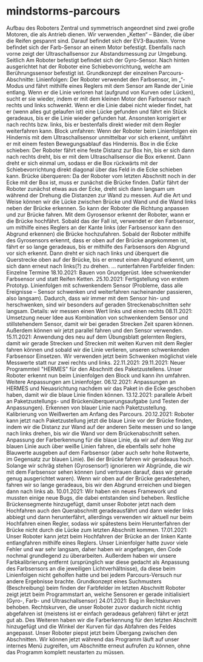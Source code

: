 # mindstorms-parcours

Aufbau des Roboters
Zentral und symmetrisch angeordnet sind zwei große Motoren, die als Antrieb dienen. Wir verwenden „Ketten“ – Bänder, die über die Reifen gespannt sind. Darauf befindet sich der EV3-Baustein. Vorne befindet sich der Farb-Sensor an einem Motor befestigt. Ebenfalls nach vorne zeigt der Ultraschallsensor zur Abstandsmessung zur Umgebung. Seitlich Am Roboter befestigt befindet sich der Gyro-Sensor. Nach hinten ausgerichtet hat der Roboter eine Schiebevorrichtung, welche am Berührungssensor befestigt ist.
Grundkonzept der einzelnen Parcours-Abschnitte:
Linienfolgen:
Der Roboter verwendet den Farbsensor, im „“-Modus und fährt mithilfe eines Reglers mit dem Sensor am Rande der Linie entlang. Wenn er die Linie verloren hat (aufgrund von Kurven oder Lücken), sucht er sie wieder, indem er mit dem kleinen Motor den Farbsensor nach rechts und links schwenkt. Wenn er die Linie dabei nicht wieder findet, hat er (wenn alles gut gelaufen ist) eine Lücke gefunden und fährt ein Stück geradeaus, bis er die Linie wieder gefunden hat. Ansonsten korrigiert er nach rechts bzw. links, bis er bestenfalls direkt wieder mit dem Regler weiterfahren kann.
Block umfahren:
Wenn der Roboter beim Linienfolgen ein Hindernis mit dem Ultraschallsensor unmittelbar vor sich erkennt, umfährt er mit einem festen Bewegungsablauf das Hindernis.
Box in die Ecke schieben:
Der Roboter fährt eine feste Distanz zur Box hin, bis er sich dann nach rechts dreht, bis er mit dem Ultraschallsensor die Box erkennt. Dann dreht er sich einmal um, sodass er die Box rückwärts mit der Schiebevorrichtung direkt diagonal über das Feld in die Ecke schieben kann.
Brücke überqueren:
Da der Roboter vom letzten Abschnitt noch in der Ecke mit der Box ist, muss er zunächst die Brücke finden. Dafür fährt der Roboter zunächst etwas aus der Ecke, dreht sich dann langsam um während der Drehung die Distanzen zur Wand zu messen. Auf die Art und Weise können wir die Lücke zwischen Brücke und Wand und die Wand links neben der Brücke erkennen. So kann der Roboter die Richtung anpassen und zur Brücke fahren.
Mit dem Gyrosensor erkennt der Roboter, wann er die Brücke hochfährt. Sobald das der Fall ist, verwendet er den Farbsensor, um mithilfe eines Reglers an der Kante links (der Farbsensor kann den Abgrund erkennen) die Brücke hochzufahren. Sobald der Roboter mithilfe des Gyrosensors erkennt, dass er oben auf der Brücke angekommen ist, fährt er so lange geradeaus, bis er mithilfe des Farbsensors den Abgrund vor sich erkennt. Dann dreht er sich nach links und überquert die Querstrecke oben auf der Brücke, bis er erneut einen Abgrund erkennt, um sich dann erneut nach links(?) zu drehen.
… runterfahren
Farbfelder finden:
Einzelne Termine
18.10.2021:
Bauen von Grundgerüst. Idee schwenkender Farbsensor und statt Reifen Ketten.
25.10.2021:
Fertigstellung von erstem Prototyp. Linienfolgen mit schwenkendem Sensor (Probleme, dass alle Ereignisse – Sensor schwenken und weiterfahren nacheinander passieren, also langsam). Dadurch, dass wir immer mit dem Sensor hin- und herschwenken, sind wir besonders auf geraden Streckenabschnitten sehr langsam. Details: wir messen einen Wert links und einen rechts
08.11.2021:
Umsetzung neuer Idee aus Kombination von schwenkendem Sensor und stillstehendem Sensor, damit wir bei geraden Strecken Zeit sparen können. Außerdem können wir jetzt parallel fahren und den Sensor verwenden.
15.11.2021:
Anwendung des neu auf dem Übungsblatt gelernten Reglers, damit wir gerade Strecken und Strecken mit weiten Kurven mit dem Regler fahren können und sobald wir die Linie verlieren, unseren schwenkenden Farbsensor Einsetzen. Wir verwenden jetzt beim Schwenken möglichst viele Messwerte statt nur zwei rechts und links.
22.11.2021:
29.11.2021:
Neuer Programmteil "HERMES" für den Abschnitt des Paketzustellens. Unser Roboter erkennt nun beim Linienfolgen den Block und kann ihn umfahren. Weitere Anpassungen am Linienfolger.
06.12.2021:
Anpassungen an HERMES und Neuasrichtung nachdem wir das Paket in die Ecke geschoben haben, damit wir die blaue Linie finden können.
13.12.2021:
parallele Arbeit an Paketzustellungs- und Brückenüberquerungsaufgabe (und Testen der Anpassungen). Erkennen von blauer Linie nach Paketzustellung. Kalibrierung von Weißwerten am Anfang des Parcours.
20.12.2021:
Roboter kann jetzt nach Paketzustellung jetzt die blaue Linie vor der Brücke finden, indem wir die Distanz zur Wand auf der anderen Seite messen und so lange nach links drehen, bis wir die Wand vor dem Brückenabschnitt sehen. Anpassung der Farberkennung für die blaue Linie, da wir auf dem Weg zur blauen Linie auch über weiße Linien fahren, die ebenfalls sehr hohe Blauwerte ausgeben auf dem Farbsensor (aber auch sehr hohe Rotwerte, im Gegensatz zur blauen Linie).
Bei der Brücke fahren wir geradeaus hoch. Solange wir schräg stehen (Gyrosensor!) ignorieren wir Abgründe, die wir mit dem Farbsensor sehen können (und vertrauen darauf, dass wir gerade genug ausgerichtet waren). Wenn wir oben auf der Brücke geradestehen, fahren wir so lange geradeaus, bis wir den Abgrund erreichen und biegen dann nach links ab.
10.01.2021:
Wir haben ein neues Framework und mussten einige neue Bugs, die dabei entstanden sind beheben.
Restliche Brückensegmente hinzugefügt, damit unser Roboter jetzt nach dem Hochfahren auch den Querabschnitt geradeausfährt und dann wieder links abbiegt und dann herunterfährt, allerdings verwenden wir aktuell nur beim Hochfahren einen Regler, sodass wir spätestens beim Herunterfahren der Brücke nicht durch die Lücke zum letzten Abschnitt kommen.
17.01.2021:
Unser Roboter kann jetzt beim Hochfahren der Brücke an der linken Kante entlangfahren mithilfe eines Reglers.
Unser Linienfolger hatte zuvor viele Fehler und war sehr langsam, daher haben wir angefangen, den Code nochmal grundlegend zu überarbeiten. Außerdem haben wir unsere Farbkalibrierung entfernt (ursprünglich war diese gedacht als Anpassung des Farbsensors an die jeweiligen Lichtverhältnisse), da diese beim Linienfolgen nicht geholfen hatte und bei jedem Parcours-Versuch nur andere Ergebnisse brachte.
Grundkonzept eines Suchmusters (Beschreibung) beim finden der Farbfelder im letzten Abschnitt
Roboter zeigt jetzt beim Programmstart an, welche Sensoren er gerade initialisiert (Gyro-, Farb- und Ultraschallsensor)
24.01.2021:
Bug in Rechtskurven behoben. Rechtskurven, die unser Roboter zuvor dadurch nicht richtig abgefahren ist (meistens ist er einfach geradeaus gefahren) fährt er jetzt gut ab.
Des Weiteren haben wir die Farberkennung für den letzten Abschnitt hinzugefügt und die Winkel der Kurven für das Abfahren des Feldes angepasst.
Unser Roboter piepst jetzt beim Übergang zwischen den Abschnitten.
Wir können jetzt während das Programm läuft auf unser internes Menü zugreifen, um Abschnitte erneut aufrufen zu können, ohne das Programm komplett neustarten zu müssen.
